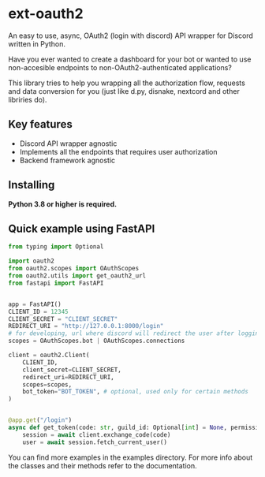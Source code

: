 # ext-oauth2
An easy to use, async, OAuth2 (login with discord) API wrapper for Discord written in Python.

Have you ever wanted to create a dashboard for your bot or wanted to use non-accesible endpoints to non-OAuth2-authenticated applications?

This library tries to help you wrapping all the authorization flow, requests and data conversion for you (just like d.py, disnake, nextcord and other libriries do).

## Key features
- Discord API wrapper agnostic
- Implements all the endpoints that requires user authorization
- Backend framework agnostic

## Installing
**Python 3.8 or higher is required.**

## Quick example using FastAPI

```py
from typing import Optional

import oauth2
from oauth2.scopes import OAuthScopes
from oauth2.utils import get_oauth2_url
from fastapi import FastAPI


app = FastAPI()
CLIENT_ID = 12345
CLIENT_SECRET = "CLIENT_SECRET"
REDIRECT_URI = "http://127.0.0.1:8000/login"
# for developing, url where discord will redirect the user after logging in using discord
scopes = OAuthScopes.bot | OAuthScopes.connections

client = oauth2.Client(
    CLIENT_ID,
    client_secret=CLIENT_SECRET,
    redirect_uri=REDIRECT_URI,
    scopes=scopes,
    bot_token="BOT_TOKEN", # optional, used only for certain methods
)


@app.get("/login")
async def get_token(code: str, guild_id: Optional[int] = None, permissions: Optional[int] = None):
    session = await client.exchange_code(code)
    user = await session.fetch_current_user()
```
You can find more examples in the examples directory. For more info about the classes and their methods refer to the documentation.